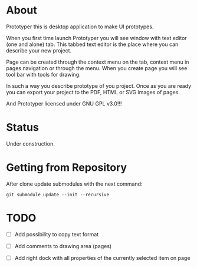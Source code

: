 # About

Prototyper this is desktop application to make UI prototypes.

When you first time launch Prototyper you will see window with text editor (one and alone)
tab. This tabbed text editor is the place where you can describe
your new project.

Page can be created through the context menu on the tab, context menu in pages navigation
or through the menu. When you create page you will see tool bar with tools for drawing.

In such a way you describe prototype of you project. Once as you are ready
you can export your project to the PDF, HTML or SVG images of pages.

And Prototyper licensed under GNU GPL v3.0!!!

# Status

Under construction.

# Getting from Repository

After clone update submodules with the next command:

```
git submodule update --init --recursive
```

# TODO

 - [ ] Add possibility to copy text format
 - [ ] Add comments to drawing area (pages)
 - [ ] Add right dock with all properties of the currently selected item on page

